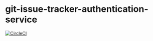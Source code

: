 # git-issue-tracker-authentication-service

[![CircleCI](https://circleci.com/gh/hmnshgpt455/git-issue-tracker-authentication-service.svg?style=svg&circle-token=ccc2fedd969dc816849e762e57c48caddfabe768)](<LINK>)